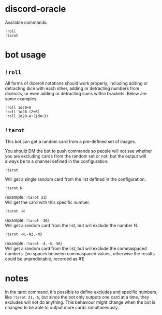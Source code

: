# discord-oracle

Available commands:

```
!roll
!tarot
```

# bot usage

## `!roll`
All forms of diceroll notations should work properly, including adding or detracting dice with each other, adding or detracting numbers from dicerolls, or even adding or detracting sums within brackets. Below are some examples. <br>

```
!roll 1d20+6
!roll 1d20-(2+6)
!roll 1d20-4+(1d4+3)
```

## `!tarot`
This bot can get a random card from a pre-defined set of images. 

You should DM the bot to push commands so people will not see whether you are excluding cards from the random set or not; but the output will always be to a channel defined in the configuration.

```
!tarot
```
Will get a single random card from the list defined in the configuration.

```
!tarot N
``` 
(example: `!tarot 21`) <br>
Will get the card with this specific number.

```
!tarot -N
```
(example: `!tarot -36`)<br>
Will get a random card from the list, but will exclude the number N.

```
!tarot -N,-N2,-N3
```
(example: `!tarot -4,-6,-56`) <br>
Will get a random card from the list, but will exclude the commaspaced numbers. (no spaces between commaspaced values, otherwise the results could be unpredictable, recorded as #1)


# notes
In the tarot command, it's possible to define excludes and specific numbers, like `!tarot 21,-5`, but since the bot only outputs one card at a time, they excludes will not do anything. This behaviour might change when the bot is changed to be able to output more cards simultaneously.
